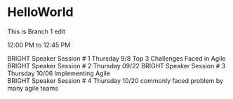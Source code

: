 # HelloWorld
This is Branch 1 edit 
 


12:00 PM to 12:45 PM

BRIGHT Speaker Session # 1 	Thursday 9/8 	Top 3 Challenges Faced in Agile
BRIGHT Speaker Session # 2 	Thursday 09/22 
BRIGHT Speaker Session # 3	Thursday 10/06   Implementing Agile  
BRIGHT Speaker Session # 4  Thursday 10/20    commonly faced problem by many agile teams 
